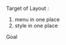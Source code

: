 Target of Layout : 

1. menu in one place
2. style in one place

Goal
<AdminLayout menu={} style={}>